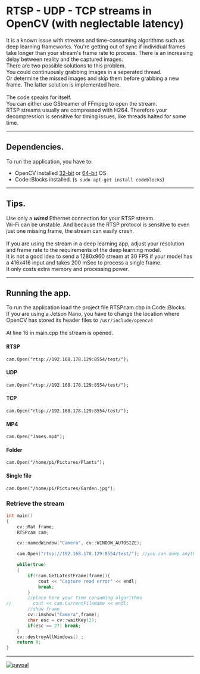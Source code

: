# RTSP - UDP - TCP streams in OpenCV (with neglectable latency)
It is a known issue with streams and time-consuming algorithms such as deep learning frameworks. You're getting out of sync if individual frames take longer than your stream's frame rate to process. There is an increasing delay between reality and the captured images.<br>
There are two possible solutions to this problem.<br>
You could continuously grabbing images in a seperated thread.<br>
Or determine the missed images and skip them before grabbing a new frame. The latter solution is implemented here.<br><br>
The code speaks for itself.<br>
You can either use GStreamer of FFmpeg to open the stream.<br>
RTSP streams usually are compressed with H264. Therefore your decompression is sensitive for timing issues, like threads halted for some time.

------------

## Dependencies.
To run the application, you have to:
- OpenCV installed [32-bit](https://qengineering.eu/install-opencv-4.5-on-raspberry-pi-4.html) or [64-bit](https://qengineering.eu/install-opencv-4.5-on-raspberry-64-os.html) OS<br/>
- Code::Blocks installed. (```$ sudo apt-get install codeblocks```)

------------

## Tips.
Use only a ***wired*** Ethernet connection for your RTSP stream.<br>
Wi-Fi can be unstable. And because the RTSP protocol is sensitive to even just one missing frame, the stream can easily crash.<br><br>
If you are using the stream in a deep learning app, adjust your resolution and frame rate to the requirements of the deep learning model.<br>
It is not a good idea to send a 1280x960 stream at 30 FPS if your model has a 416x416 input and takes 200 mSec to process a single frame.<br>
It only costs extra memory and processing power.<br>

------------

## Running the app.
To run the application load the project file RTSPcam.cbp in Code::Blocks.<br> 
If you are using a Jetson Nano, you have to change the location where OpenCV has stored its header files to `/usr/include/opencv4`<br><br>
At line 16 in main.cpp the stream is opened.
#### RTSP
```
cam.Open("rtsp://192.168.178.129:8554/test/");
```
#### UDP
```
cam.Open("rtsp://192.168.178.129:8554/test/");
```
#### TCP
```
cam.Open("rtsp://192.168.178.129:8554/test/");
```
#### MP4
```
cam.Open("James.mp4");
```
#### Folder
```
cam.Open("/home/pi/Pictures/Plants");
```
#### Single file
```
cam.Open("/home/pi/Pictures/Garden.jpg");
```
### Retrieve the stream
```cpp
int main()
{
    cv::Mat frame;
    RTSPcam cam;

    cv::namedWindow("Camera", cv::WINDOW_AUTOSIZE);

    cam.Open("rtsp://192.168.178.129:8554/test/"); //you can dump anything OpenCV eats. (cv::CAP_ANY) BTW,OpenCV first tries FFmpeg

    while(true)
    {
        if(!cam.GetLatestFrame(frame)){
            cout << "Capture read error" << endl;
            break;
        }
        //place here your time consuming algorithms
//        cout << cam.CurrentFileName << endl;
        //show frame
        cv::imshow("Camera",frame);
        char esc = cv::waitKey(2);
        if(esc == 27) break;
    }
    cv::destroyAllWindows() ;
    return 0;
}
```



------------

[![paypal](https://qengineering.eu/images/TipJarSmall4.png)](https://www.paypal.com/cgi-bin/webscr?cmd=_s-xclick&hosted_button_id=CPZTM5BB3FCYL) 

